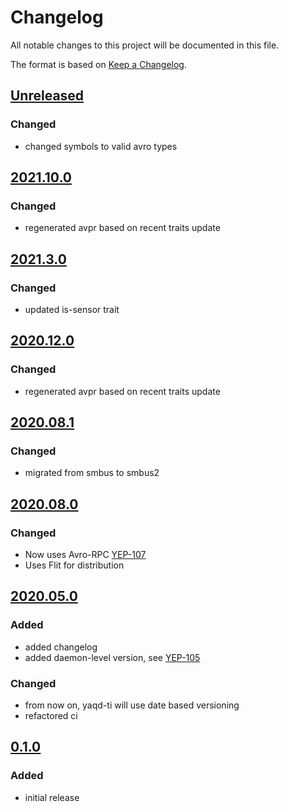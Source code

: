# Changelog
All notable changes to this project will be documented in this file.

The format is based on [Keep a Changelog](https://keepachangelog.com/).

## [Unreleased]

### Changed
- changed symbols to valid avro types

## [2021.10.0]

### Changed
- regenerated avpr based on recent traits update

## [2021.3.0]

### Changed
- updated is-sensor trait

## [2020.12.0]

### Changed
- regenerated avpr based on recent traits update

## [2020.08.1]

### Changed
- migrated from smbus to smbus2

## [2020.08.0]

### Changed
- Now uses Avro-RPC [YEP-107](https://yeps.yaq.fyi/107/)
- Uses Flit for distribution

## [2020.05.0]

### Added
- added changelog
- added daemon-level version, see [YEP-105](https://yeps.yaq.fyi/105/)

### Changed
- from now on, yaqd-ti will use date based versioning
- refactored ci

## [0.1.0]

### Added
- initial release

[Unreleased]: https://gitlab.com/yaq/yaqd-ti/-/compare/v2021.10.0...main
[2021.10.0]: https://gitlab.com/yaq/yaqd-ti/-/compare/v2021.3.0...2021.10.0
[2021.3.0]: https://gitlab.com/yaq/yaqd-ti/-/compare/v2020.12.0...2021.3.0
[2020.12.0]: https://gitlab.com/yaq/yaqd-ti/-/compare/v2020.08.1...2020.12.0
[2020.08.1]: https://gitlab.com/yaq/yaqd-ti/-/compare/v2020.08.0...2020.08.1
[2020.08.0]: https://gitlab.com/yaq/yaqd-ti/-/compare/v2020.05.0...2020.08.0
[2020.05.0]: https://gitlab.com/yaq/yaqd-ti/-/compare/v0.1.0...v2020.05.0
[0.1.0]: https://gitlab.com/yaq/yaqd-ti/-/tags/v0.1.0
